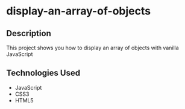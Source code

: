# display-an-array-of-objects
## Description
This project shows you how to display an array of objects with vanilla JavaScript

## Technologies Used
* JavaScript
* CSS3
* HTML5


